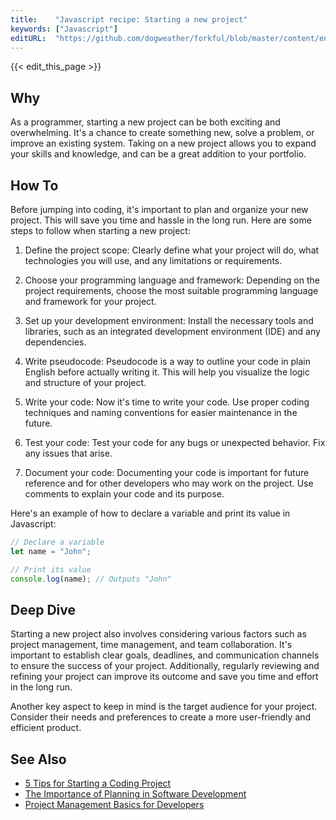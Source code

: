 ```yaml
---
title:    "Javascript recipe: Starting a new project"
keywords: ["Javascript"]
editURL:  "https://github.com/dogweather/forkful/blob/master/content/en/javascript/starting-a-new-project.md"
---
```


{{< edit_this_page >}}

## Why
As a programmer, starting a new project can be both exciting and overwhelming. It's a chance to create something new, solve a problem, or improve an existing system. Taking on a new project allows you to expand your skills and knowledge, and can be a great addition to your portfolio.

## How To
Before jumping into coding, it's important to plan and organize your new project. This will save you time and hassle in the long run. Here are some steps to follow when starting a new project:

1. Define the project scope: Clearly define what your project will do, what technologies you will use, and any limitations or requirements.

2. Choose your programming language and framework: Depending on the project requirements, choose the most suitable programming language and framework for your project.

3. Set up your development environment: Install the necessary tools and libraries, such as an integrated development environment (IDE) and any dependencies.

4. Write pseudocode: Pseudocode is a way to outline your code in plain English before actually writing it. This will help you visualize the logic and structure of your project.

5. Write your code: Now it's time to write your code. Use proper coding techniques and naming conventions for easier maintenance in the future.

6. Test your code: Test your code for any bugs or unexpected behavior. Fix any issues that arise.

7. Document your code: Documenting your code is important for future reference and for other developers who may work on the project. Use comments to explain your code and its purpose.

Here's an example of how to declare a variable and print its value in Javascript:

```Javascript
// Declare a variable
let name = "John";

// Print its value
console.log(name); // Outputs "John"
```

## Deep Dive
Starting a new project also involves considering various factors such as project management, time management, and team collaboration. It's important to establish clear goals, deadlines, and communication channels to ensure the success of your project. Additionally, regularly reviewing and refining your project can improve its outcome and save you time and effort in the long run.

Another key aspect to keep in mind is the target audience for your project. Consider their needs and preferences to create a more user-friendly and efficient product.

## See Also
- [5 Tips for Starting a Coding Project](https://www.thoughtco.com/how-to-start-a-coding-project-2071683)
- [The Importance of Planning in Software Development](https://medium.com/@theflyingmantis/the-importance-of-planning-in-software-development-91f93477f311)
- [Project Management Basics for Developers](https://medium.com/@365_stories/project-management-basics-for-developers-a1170c78140c)